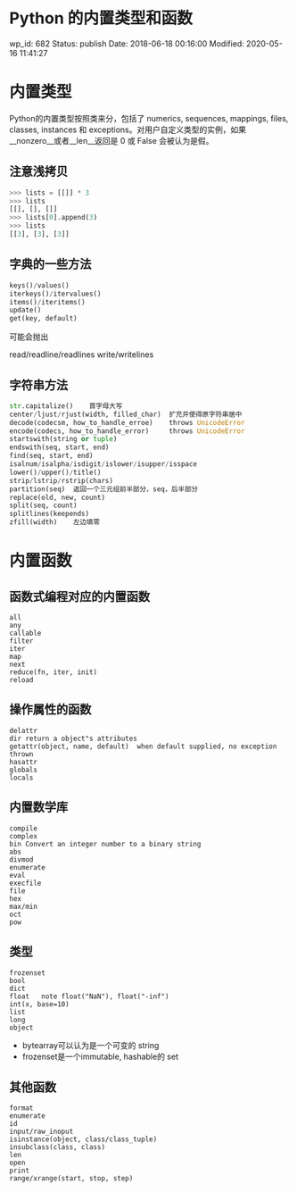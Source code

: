 # Python 的内置类型和函数


wp_id: 682
Status: publish
Date: 2018-06-18 00:16:00
Modified: 2020-05-16 11:41:27


# 内置类型

Python的内置类型按照类来分，包括了 numerics, sequences, mappings, files, classes, instances 和 exceptions。对用户自定义类型的实例，如果__nonzero__或者__len__返回是 0 或 False 会被认为是假。

## 注意浅拷贝

```py
>>> lists = [[]] * 3
>>> lists
[[], [], []]
>>> lists[0].append(3)
>>> lists
[[3], [3], [3]]
```

## 字典的一些方法

```py
keys()/values()
iterkeys()/itervalues()
items()/iteritems()
update()
get(key, default)
```

可能会抛出

read/readline/readlines
write/writelines

## 字符串方法

```py
str.capitalize() 	首字母大写
center/ljust/rjust(width, filled_char) 	扩充并使得原字符串居中
decode(codecsm, how_to_handle_erroe) 	throws UnicodeError
encode(codecs, how_to_handle_error) 	throws UnicodeError
startswith(string or tuple)	
endswith(seq, start, end)	
find(seq, start, end)	
isalnum/isalpha/isdigit/islower/isupper/isspace	
lower()/upper()/title()	
strip/lstrip/rstrip(chars)	
partition(seq) 	返回一个三元组前半部分，seq，后半部分
replace(old, new, count)	
split(seq, count)	
splitlines(keepends)	
zfill(width) 	左边填零
```

# 内置函数

## 函数式编程对应的内置函数

```
all
any
callable
filter
iter
map
next
reduce(fn, iter, init)
reload
```

## 操作属性的函数

```
delattr	
dir	return a object"s attributes
getattr(object, name, default)	when default supplied, no exception thrown
hasattr	
globals	
locals
```	

## 内置数学库

```
compile	
complex	
bin	Convert an integer number to a binary string
abs	
divmod	
enumerate	
eval	
execfile	
file	
hex  	
max/min	
oct	
pow
```	

## 类型

```
frozenset	
bool	
dict	
float	note float("NaN"), float("-inf")     
int(x, base=10)	
list	
long	
object
```	

* bytearray可以认为是一个可变的 string
* frozenset是一个immutable, hashable的 set



## 其他函数

```
format
enumerate
id
input/raw_inoput
isinstance(object, class/class_tuple)
insubclass(class, class)
len
open
print
range/xrange(start, stop, step)
```